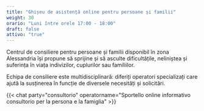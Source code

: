 ```yaml
---
title: "Ghișeu de asistență online pentru persoane și familii"
weight: 30
orario: "Luni între orele 17:00 - 18:00"
draft: false
attivo: "true"
---
```


Centrul de consiliere pentru persoane și familii disponibil în zona Alessandria își propune să sprijine și să asculte dificultățile, neliniștea și suferința în viața indivizilor, cuplurilor sau familiilor.

Echipa de consiliere este multidisciplinară: diferiți operatori specializați care ajută la susținerea în funcție de diversele necesități și solicitări.

{{< chat party="consultorio" operatorname="Sportello online informativo consultorio per la persona e la famiglia" >}}
